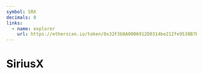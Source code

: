```yaml
---
symbol: SRX
decimals: 8
links:
  - name: explorer
    url: https://etherscan.io/token/0x32F3b8A00B6912D0314be212fe9538B7B9430c12
---
```


# SiriusX
